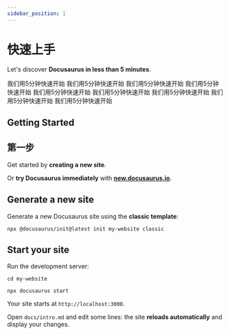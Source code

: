 ```yaml
---
sidebar_position: 1
---
```


# 快速上手

Let's discover **Docusaurus in less than 5 minutes**.

我们用5分钟快速开始
我们用5分钟快速开始
我们用5分钟快速开始
我们用5分钟快速开始
我们用5分钟快速开始
我们用5分钟快速开始
我们用5分钟快速开始
我们用5分钟快速开始
我们用5分钟快速开始

## Getting Started

## 第一步

Get started by **creating a new site**.

Or **try Docusaurus immediately** with **[new.docusaurus.io](https://new.docusaurus.io)**.

## Generate a new site

Generate a new Docusaurus site using the **classic template**:

```shell
npx @docusaurus/init@latest init my-website classic
```

## Start your site

Run the development server:

```shell
cd my-website

npx docusaurus start
```

Your site starts at `http://localhost:3000`.

Open `docs/intro.md` and edit some lines: the site **reloads automatically** and display your changes.
